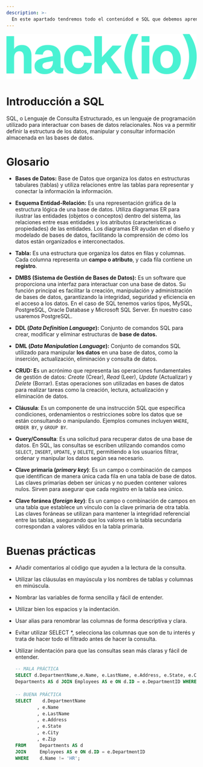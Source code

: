 ```yaml
---
description: >-
  En este apartado tendremos todo el contenidod e SQL que debemos aprender en el project 0.  
---
```


<div style="text-align: center;">
  <img src="https://github.com/Hack-io-Data/Imagenes/blob/main/01-LogosHackio/logo_celeste@4x.png?raw=true" alt="logo hack(io)" />
</div>



# Introducción a SQL

SQL, o Lenguaje de Consulta Estructurado, es un lenguaje de programación utilizado para interactuar con bases de datos relacionales. Nos va a permitir definir la estructura de los datos, manipular y consultar información almacenada en las bases de datos. 

# Glosario

- **Bases de Datos:** Base de Datos que organiza los datos en estructuras tabulares (tablas) y utiliza relaciones entre las tablas para representar y conectar la información la información.

- **Esquema Entidad-Relación:** Es una representación gráfica de la estructura lógica de una base de datos. Utiliza diagramas ER para ilustrar las entidades (objetos o conceptos) dentro del sistema, las relaciones entre esas entidades y los atributos (características o propiedades) de las entidades. Los diagramas ER ayudan en el diseño y modelado de bases de datos, facilitando la comprensión de cómo los datos están organizados e interconectados.

- **Tabla:**  Es una estructura que organiza los datos en filas y columnas. Cada columna representa un **campo o atributo**, y cada fila contiene un **registro**.

- **DMBS (Sistema de Gestión de Bases de Datos):** Es un software que proporciona una interfaz para interactuar con una base de datos. Su función principal es facilitar la creación, manipulación y administración de bases de datos, garantizando la integridad, seguridad y eficiencia en el acceso a los datos. En el caso de SQL tenemos varios tipos, MySQL, PostgreSQL, Oracle Database y Microsoft SQL Server. En nuestro caso usaremos PostgreSQL.

- **DDL (*Data Definition Language*):** Conjunto de comandos SQL para crear, modificar y eliminar estructuras de **base de datos.**

- **DML (*Data Manipulation Language*):** Conjunto de comandos SQL utilizado para manipular **los datos** en una base de datos, como la inserción, actualización, eliminación y consulta de datos.

- **CRUD: E**s un acrónimo que representa las operaciones fundamentales de gestión de datos: *Create* (Crear), *Read* (Leer), *Update* (Actualizar) y *Delete* (Borrar). Estas operaciones son utilizadas en bases de datos para realizar tareas como la creación, lectura, actualización y eliminación de datos.


- **Cláusula**: Es un componente de una instrucción SQL que especifica condiciones, ordenamientos o restricciones sobre los datos que se están consultando o manipulando. Ejemplos comunes incluyen `WHERE`, `ORDER BY`, y `GROUP BY`.

- **Query/Consulta**: Es una solicitud para recuperar datos de una base de datos. En SQL, las consultas se escriben utilizando comandos como `SELECT`, `INSERT`, `UPDATE`, y `DELETE`, permitiendo a los usuarios filtrar, ordenar y manipular los datos según sea necesario.

- **Clave primaria (*primary key*)**: Es un campo o combinación de campos que identifican de manera única cada fila en una tabla de base de datos. Las claves primarias deben ser únicas y no pueden contener valores nulos. Sirven para asegurar que cada registro en la tabla sea único.

- **Clave foránea (*foreign key*)**: Es un campo o combinación de campos en una tabla que establece un vínculo con la clave primaria de otra tabla. Las claves foráneas se utilizan para mantener la integridad referencial entre las tablas, asegurando que los valores en la tabla secundaria correspondan a valores válidos en la tabla primaria.


# Buenas prácticas

- Añadir comentarios al código que ayuden a la lectura de la consulta.

- Utilizar las cláusulas en mayúscula y los nombres de tablas y columnas en minúscula.

- Nombrar las variables de forma sencilla y fácil de entender.

- Utilizar bien los espacios y la indentación.

- Usar alias para renombrar las columnas de forma descriptiva y clara.

- Evitar utilizar SELECT *, selecciona las columnas que son de tu interés y trata de hacer todo el filtrado antes de hacer la consulta.

- Utilizar indentación para que las consultas sean más claras y fácil de entender.
    
    ```sql
    -- MALA PRÁCTICA
    SELECT d.DepartmentName,e.Name, e.LastName, e.Address, e.State, e.City, e.Zip FROM
    Departments AS d JOIN Employees AS e ON d.ID = e.DepartmentID WHERE d.DepartmentName != 'HR';
    
    -- BUENA PRÁCTICA
    SELECT    d.DepartmentName
            , e.Name
            , e.LastName
            , e.Address
            , e.State
            , e.City
            , e.Zip
    FROM     Departments AS d
    JOIN     Employees AS e ON d.ID = e.DepartmentID
    WHERE    d.Name != 'HR';
    ```